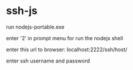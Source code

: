 # ssh-js

run nodejs-portable.exe

enter '2' in prompt menu for run the nodejs shell

enter this url to browser: localhost:2222/ssh/host/<ssh remote ip>

enter ssh username and password
